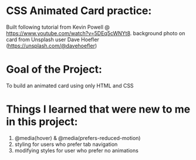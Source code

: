 # CSS Animated Card practice:
Built following tutorial from Kevin Powell @ https://www.youtube.com/watch?v=5DEq5cWNYt8.
background photo on card from Unsplash user Dave Hoefler (https://unsplash.com/@davehoefler)

# Goal of the Project:
To build an animated card using only HTML and CSS

# Things I learned that were new to me in this project:
1. @media(hover) & @media(prefers-reduced-motion)
2. styling for users who prefer tab navigation
3. modifying styles for user who prefer no animations
